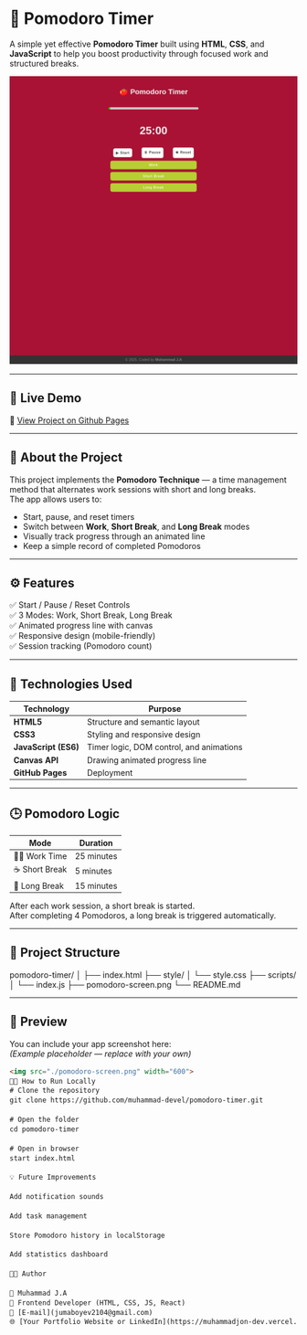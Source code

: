 # 🍅 Pomodoro Timer

A simple yet effective **Pomodoro Timer** built using **HTML**, **CSS**, and **JavaScript** to help you boost productivity through focused work and structured breaks.

![Pomodoro Screenshot](./pomodoro-screen.png)

---

## 🚀 Live Demo
🔗 [View Project on Github Pages](https://muhammad-devel.github.io/pomodoro-timer/)

---

## 🧠 About the Project
This project implements the **Pomodoro Technique** — a time management method that alternates work sessions with short and long breaks.  
The app allows users to:
- Start, pause, and reset timers  
- Switch between **Work**, **Short Break**, and **Long Break** modes  
- Visually track progress through an animated line  
- Keep a simple record of completed Pomodoros  

---

## ⚙️ Features
✅ Start / Pause / Reset Controls  
✅ 3 Modes: Work, Short Break, Long Break  
✅ Animated progress line with canvas  
✅ Responsive design (mobile-friendly)  
✅ Session tracking (Pomodoro count)

---

## 🧩 Technologies Used

| Technology | Purpose |
|-------------|----------|
| **HTML5** | Structure and semantic layout |
| **CSS3** | Styling and responsive design |
| **JavaScript (ES6)** | Timer logic, DOM control, and animations |
| **Canvas API** | Drawing animated progress line |
| **GitHub Pages** | Deployment |

---

## 🕒 Pomodoro Logic

| Mode | Duration |
|------|-----------|
| 🧑‍💻 Work Time | 25 minutes |
| ☕ Short Break | 5 minutes |
| 🌴 Long Break | 15 minutes |

After each work session, a short break is started.  
After completing 4 Pomodoros, a long break is triggered automatically.

---

## 📂 Project Structure
pomodoro-timer/
│
├── index.html
├── style/
│ └── style.css
├── scripts/
│ └── index.js
├── pomodoro-screen.png
└── README.md


---

## 📸 Preview
You can include your app screenshot here:  
*(Example placeholder — replace with your own)*  
```html
<img src="./pomodoro-screen.png" width="600">
🧑‍💻 How to Run Locally
# Clone the repository
git clone https://github.com/muhammad-devel/pomodoro-timer.git

# Open the folder
cd pomodoro-timer

# Open in browser
start index.html

💡 Future Improvements

Add notification sounds

Add task management

Store Pomodoro history in localStorage

Add statistics dashboard

🧑‍🎨 Author

👤 Muhammad J.A
💼 Frontend Developer (HTML, CSS, JS, React)
📧 [E-mail](jumaboyev2104@gmail.com)
🌐 [Your Portfolio Website or LinkedIn](https://muhammadjon-dev.vercel.app/)
